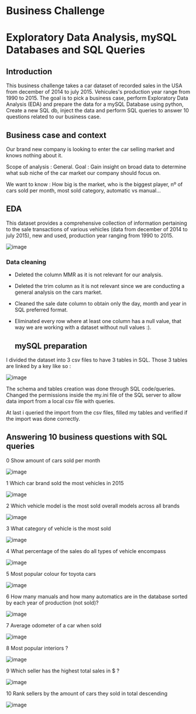 # Business Challenge
# Exploratory Data Analysis, mySQL Databases and SQL Queries

## Introduction

This business challenge takes a car dataset of recorded sales in the USA from december of 2014 to july 2015. Vehicules's production year range from 1990 to 2015.
The goal is to pick a business case, perform Exploratory Data Analysis (EDA) and prepare the data for a mySQL Database using python, Create a new SQL db, inject the data and perform SQL queries to answer 10 questions related to our business case.

## Business case and context

Our brand new company is looking to enter the car selling market and knows nothing about it.

Scope of analysis : General.
Goal : Gain insight on broad data to determine what sub niche of the car market our company should focus on.

We want to know : How big is the market, who is the biggest player, nº of cars sold per month, most sold category, automatic vs manual…


## EDA

This dataset provides a comprehensive collection of information pertaining to the sale transactions of various vehicles (data from december of 2014 to july 2015), new and used, production year ranging from 1990 to 2015.

![image](https://github.com/alxndrfly/mySQL-Project/assets/135460292/dd373b96-16e7-497c-b5e4-1d7eb3f02eb2)

  ### Data cleaning

- Deleted the column MMR as it is not relevant for our analysis.
- Deleted the trim column as it is not relevant since we are conducting a general analysis on the cars market.
- Cleaned the sale date column to obtain only the day, month and year in SQL preferred format.
- Eliminated every row where at least one column has a null value, that way we are working with a dataset without null values :).

  ## mySQL preparation

I divided the dataset into 3 csv files to have 3 tables in SQL.
Those 3 tables are linked by a key like so :

![image](https://github.com/alxndrfly/mySQL-Project/assets/135460292/5e4f229e-aa8d-412d-a840-d909289b5d33)

The schema and tables creation was done through SQL code/queries.
Changed the permissions inside the my.ini file of the SQL server to allow data import from a local csv file with queries.

At last i queried the import from the csv files, filled my tables and verified if the import was done correctly.


## Answering 10 business questions with SQL queries

0  Show amount of cars sold per month 

![image](https://github.com/alxndrfly/mySQL-Project/assets/135460292/40213b32-dda9-493f-ba51-ffcf4b8578c9)

1  Which car brand sold the most vehicles in 2015 

![image](https://github.com/alxndrfly/mySQL-Project/assets/135460292/b34293eb-0b80-40a3-8048-be14d2aa0323)

2  Which vehicle model is the most sold overall models across all brands

![image](https://github.com/alxndrfly/mySQL-Project/assets/135460292/ce8dbf04-b632-49ea-abb1-fbd4513b0ab4)

3  What category of vehicle is the most sold 

![image](https://github.com/alxndrfly/mySQL-Project/assets/135460292/ac3862bc-0e3b-466b-a515-642ec7ac1f0c)

4  What percentage of the sales do all types of vehicle encompass 

![image](https://github.com/alxndrfly/mySQL-Project/assets/135460292/2602a612-9906-47db-bffb-c119f4de3303)

5  Most popular colour for toyota cars 

![image](https://github.com/alxndrfly/mySQL-Project/assets/135460292/6acf2a90-57e4-440e-9947-160c2ea46fe2)

6  How many manuals and how many automatics are in the database sorted by each year of production (not sold)?

![image](https://github.com/alxndrfly/mySQL-Project/assets/135460292/2d776278-a00d-4765-9e02-0911e63a6364)

7  Average odometer of a car when sold

![image](https://github.com/alxndrfly/mySQL-Project/assets/135460292/f14358a9-5261-4b6b-8235-f45b184706f0)

8  Most popular interiors ? 

![image](https://github.com/alxndrfly/mySQL-Project/assets/135460292/feb9e321-7349-47f5-abe4-8c783c970b71)

9  Which seller has the highest total sales in $ ?

![image](https://github.com/alxndrfly/mySQL-Project/assets/135460292/8c26c239-9179-48c8-9559-9125efb183fc)

10  Rank sellers by the amount of cars they sold in total descending 

![image](https://github.com/alxndrfly/mySQL-Project/assets/135460292/32e9a2d3-8292-4ca7-af19-1e3f16a61b89)


